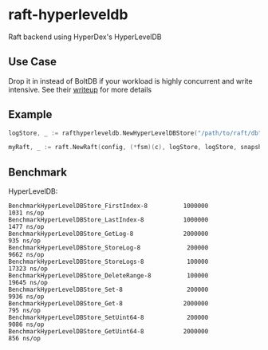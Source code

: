 # raft-hyperleveldb
Raft backend using HyperDex's HyperLevelDB

## Use Case

Drop it in instead of BoltDB if your workload is highly concurrent and write intensive. See their [writeup](http://hyperdex.org/performance/leveldb/) for more details

## Example
```go
logStore, _ := rafthyperleveldb.NewHyperLevelDBStore("/path/to/raft/db", rafthyperleveldb.High)

myRaft, _ := raft.NewRaft(config, (*fsm)(c), logStore, logStore, snapshots, transport)
```
## Benchmark
HyperLevelDB:
```
BenchmarkHyperLevelDBStore_FirstIndex-8          1000000              1031 ns/op
BenchmarkHyperLevelDBStore_LastIndex-8           1000000              1477 ns/op
BenchmarkHyperLevelDBStore_GetLog-8              2000000               935 ns/op
BenchmarkHyperLevelDBStore_StoreLog-8             200000              9662 ns/op
BenchmarkHyperLevelDBStore_StoreLogs-8            100000             17323 ns/op
BenchmarkHyperLevelDBStore_DeleteRange-8          100000             19645 ns/op
BenchmarkHyperLevelDBStore_Set-8                  200000              9936 ns/op
BenchmarkHyperLevelDBStore_Get-8                 2000000               795 ns/op
BenchmarkHyperLevelDBStore_SetUint64-8            200000              9086 ns/op
BenchmarkHyperLevelDBStore_GetUint64-8           2000000               856 ns/op
```
